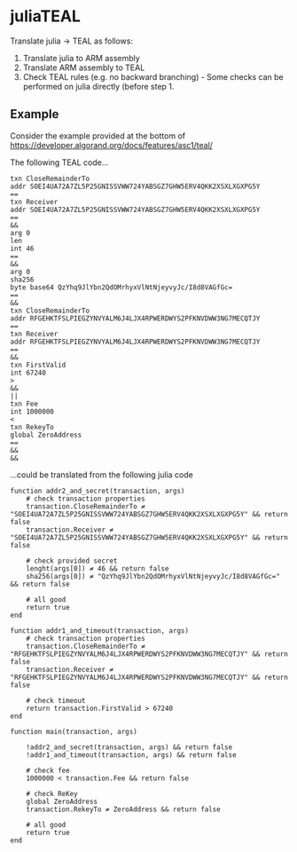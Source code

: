 # juliaTEAL

Translate julia -> TEAL as follows:

1. Translate julia to ARM assembly
2. Translate ARM assembly to TEAL
3. Check TEAL rules (e.g. no backward branching) - Some checks can be performed on julia directly (before step 1.

## Example

Consider the example provided at the bottom of https://developer.algorand.org/docs/features/asc1/teal/

The following TEAL code...

```
txn CloseRemainderTo
addr SOEI4UA72A7ZL5P25GNISSVWW724YABSGZ7GHW5ERV4QKK2XSXLXGXPG5Y
==
txn Receiver
addr SOEI4UA72A7ZL5P25GNISSVWW724YABSGZ7GHW5ERV4QKK2XSXLXGXPG5Y
==
&&
arg 0
len
int 46
==
&&
arg 0
sha256
byte base64 QzYhq9JlYbn2QdOMrhyxVlNtNjeyvyJc/I8d8VAGfGc=
==
&&
txn CloseRemainderTo
addr RFGEHKTFSLPIEGZYNVYALM6J4LJX4RPWERDWYS2PFKNVDWW3NG7MECQTJY
==
txn Receiver
addr RFGEHKTFSLPIEGZYNVYALM6J4LJX4RPWERDWYS2PFKNVDWW3NG7MECQTJY
==
&&
txn FirstValid
int 67240
>
&&
||
txn Fee
int 1000000
<
txn RekeyTo
global ZeroAddress
==
&&
&&
```

...could be translated from the following julia code

```
function addr2_and_secret(transaction, args)
    # check transaction properties
    transaction.CloseRemainderTo ≠ "SOEI4UA72A7ZL5P25GNISSVWW724YABSGZ7GHW5ERV4QKK2XSXLXGXPG5Y" && return false
    transaction.Receiver ≠ "SOEI4UA72A7ZL5P25GNISSVWW724YABSGZ7GHW5ERV4QKK2XSXLXGXPG5Y" && return false

    # check provided secret
    lenght(args[0]) ≠ 46 && return false
    sha256(args[0]) ≠ "QzYhq9JlYbn2QdOMrhyxVlNtNjeyvyJc/I8d8VAGfGc=" && return false

    # all good
    return true
end

function addr1_and_timeout(transaction, args)
    # check transaction properties
    transaction.CloseRemainderTo ≠ "RFGEHKTFSLPIEGZYNVYALM6J4LJX4RPWERDWYS2PFKNVDWW3NG7MECQTJY" && return false
    transaction.Receiver ≠ "RFGEHKTFSLPIEGZYNVYALM6J4LJX4RPWERDWYS2PFKNVDWW3NG7MECQTJY" && return false

    # check timeout
    return transaction.FirstValid > 67240
end

function main(transaction, args)

    !addr2_and_secret(transaction, args) && return false
    !addr1_and_timeout(transaction, args) && return false

    # check fee
    1000000 < transaction.Fee && return false

    # check ReKey
    global ZeroAddress
    transaction.RekeyTo ≠ ZeroAddress && return false

    # all good
    return true
end
```
